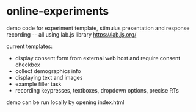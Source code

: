 # online-experiments

demo code for experiment template, stimulus presentation and response recording -- all using lab.js library https://lab.js.org/  

current templates:  
- display consent form from external web host and require consent checkbox   
- collect demographics info
- displaying text and images  
- example filler task  
- recording keypresses, textboxes, dropdown options, precise RTs   

demo can be run locally by opening index.html
